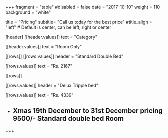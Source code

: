 +++
fragment = "table"
#disabled = false
date = "2017-10-10"
weight = 110
background = "white"

title = "Pricing"
subtitle= "Call us today for the best price"
#title_align = "left" # Default is center, can be left, right or center

[header]
  [[header.values]]
    text = "Category"

  [[header.values]]
    text = "Room Only"




[[rows]]
  [[rows.values]]
    header = "Standard Double Bed"

  [[rows.values]]
    text = "Rs. 2167"



[[rows]]

[[rows.values]]
    header = "Delux Tripple bed"

  [[rows.values]]
    text = "Rs. 4339"


* ## Xmas 19th December to 31st December pricing 9500/- Standard double bed Room    

+++
